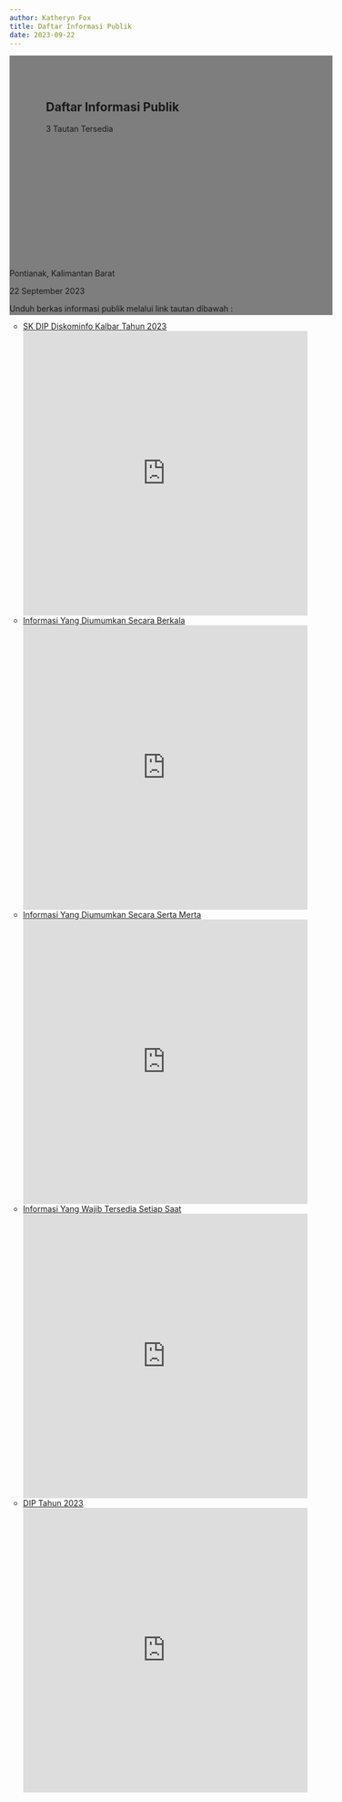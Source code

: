 ```yaml
---
author: Katheryn Fox
title: Daftar Informasi Publik
date: 2023-09-22
---
```

<section class="">
    <div class="relative bg-white dark:bg-gray-600" style="height: 360px; background-image: url('/images/banner.png'); background-repeat: no-repeat; background-position: center; background-size: 100% auto;">
        <div style="background: rgba(0,0,0,0.5); width: 100%; height: 100%; padding: 48px 32px;" class="absolute bottom-0 left-0">
            <div class="container-besar" style="height: 100%; padding: 0 32px;">
                <div class="absolute bottom-8">
                    <h2 class="text-white font-bold text-4xl mb-2">Daftar Informasi Publik</h2>
                    <p class="text-white">3 Tautan Tersedia</p>
                </div>
            </div>
        </div>
    </div>
    <div class="bg-white dark:bg-gray-900">
        <div style="width: 100%; height: auto;" class="container-besar flex align-center px-8 py-3">
            <i class="fas fa-map-marker-alt black-fill white-fill mr-2" style="font-size: 24px"></i>
            <p class="mr-8">Pontianak, Kalimantan Barat</p>
            <i style="font-size: 24px;" class="far fa-calendar text-black dark:text-white mr-2"></i>
            <p class="mr-8">22 September 2023</p>
        </div>
    </div>
</section>
<div class="container-besar">
    <div class="mb-16 mt-8 px-8">
        <p>Unduh berkas informasi publik melalui link tautan dibawah :</p>
        <ul style="list-style-type: circle" class="ml-8">
            <li>
                <a style="text-decoration: underline;" class="text-secondary pdf-link" href="https://diskominfo.kalbarprov.app/ppid/sk-dip">
                    SK DIP Diskominfo Kalbar Tahun 2023
                    <div class="pdf-preview">
                        <embed src="https://diskominfo.kalbarprov.app/ppid/sk-dip" type="application/pdf" width="500" height="500"/>
                    </div>
                </a>
            </li>
            <li>
                <a style="text-decoration: underline;" class="text-secondary pdf-link" href="https://sikedip.kalbarprov.go.id/opd/dinas-komunikasi-dan-informatika-prov-kalbar/2023/12">
                    Informasi Yang Diumumkan Secara Berkala
                    <div class="pdf-preview">
                        <embed src="https://sikedip.kalbarprov.go.id/opd/dinas-komunikasi-dan-informatika-prov-kalbar/2023/12" type="application/pdf" width="500" height="500"/>
                    </div>
                </a>
            </li>
            <li>
                <a style="text-decoration: underline;" class="text-secondary pdf-link" href="https://sikedip.kalbarprov.go.id/opd/dinas-komunikasi-dan-informatika-prov-kalbar/2023/13">
                    Informasi Yang Diumumkan Secara Serta Merta
                    <div class="pdf-preview">
                        <embed src="https://sikedip.kalbarprov.go.id/opd/dinas-komunikasi-dan-informatika-prov-kalbar/2023/13" type="application/pdf" width="500" height="500"/>
                    </div>
                </a>
            </li>
            <li>
                <a style="text-decoration: underline;" class="text-secondary pdf-link" href="https://sikedip.kalbarprov.go.id/opd/dinas-komunikasi-dan-informatika-prov-kalbar/2023/14">
                    Informasi Yang Wajib Tersedia Setiap Saat
                    <div class="pdf-preview">
                        <embed src="https://sikedip.kalbarprov.go.id/opd/dinas-komunikasi-dan-informatika-prov-kalbar/2023/14" type="application/pdf" width="500" height="500"/>
                    </div>
                </a>
            </li>
            <li>
                <a style="text-decoration: underline;" class="text-secondary pdf-link" href="https://sikedip.kalbarprov.go.id/opd/dinas-komunikasi-dan-informatika-prov-kalbar/2023">
                    DIP Tahun 2023
                    <div class="pdf-preview">
                        <embed src="https://sikedip.kalbarprov.go.id/opd/dinas-komunikasi-dan-informatika-prov-kalbar/2023" type="application/pdf" width="500" height="500"/>
                    </div>
                </a>
            </li>
        </ul>
    </div>
</div>